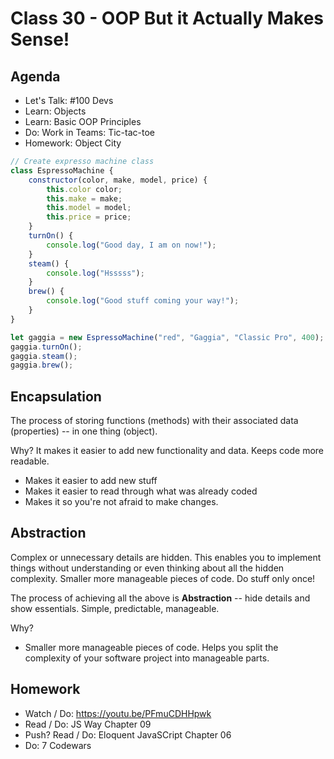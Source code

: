 # Class 30 - OOP But it Actually Makes Sense!

## Agenda

- Let's Talk: #100 Devs
- Learn: Objects
- Learn: Basic OOP Principles
- Do: Work in Teams: Tic-tac-toe
- Homework: Object City

```js
// Create expresso machine class
class EspressoMachine {
    constructor(color, make, model, price) {
        this.color color;
        this.make = make;
        this.model = model;
        this.price = price;
    }
    turnOn() {
        console.log("Good day, I am on now!");
    }
    steam() {
        console.log("Hsssss");
    }
    brew() {
        console.log("Good stuff coming your way!");
    }
}

let gaggia = new EspressoMachine("red", "Gaggia", "Classic Pro", 400);
gaggia.turnOn();
gaggia.steam();
gaggia.brew();
```

## Encapsulation

The process of storing functions (methods) with their associated data (properties) -- in one thing (object).

Why? It makes it easier to add new functionality and data. Keeps code more readable.

- Makes it easier to add new stuff
- Makes it easier to read through what was already coded
- Makes it so you're not afraid to make changes.

## Abstraction

Complex or unnecessary details are hidden.
This enables you to implement things without understanding or even thinking about all the hidden complexity.
Smaller more manageable pieces of code.
Do stuff only once!

The process of achieving all the above is **Abstraction** -- hide details and show essentials. Simple, predictable, manageable.

Why?

- Smaller more manageable pieces of code. Helps you split the complexity of your software project into manageable parts.

## Homework

- Watch / Do: https://youtu.be/PFmuCDHHpwk
- Read / Do: JS Way Chapter 09
- Push? Read / Do: Eloquent JavaSCript Chapter 06
- Do: 7 Codewars
